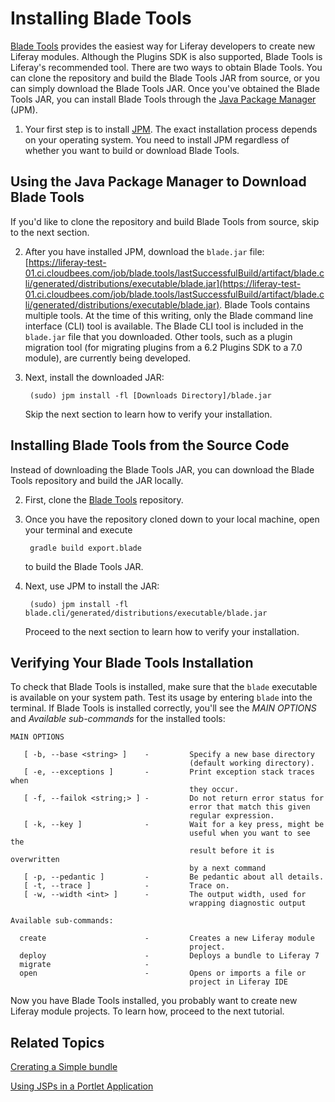 # Installing Blade Tools [](id=installing-blade-tools)

[Blade Tools](https://github.com/gamerson/blade.tools) provides the easiest way
for Liferay developers to create new Liferay modules. Although the Plugins SDK
is also supported, Blade Tools is Liferay's recommended tool. There are two ways
to obtain Blade Tools. You can clone the repository and build the Blade Tools
JAR from source, or you can simply download the Blade Tools JAR. Once you've
obtained the Blade Tools JAR, you can install Blade Tools through the [Java
Package Manager](http://jpm4j.org) (JPM). 

1. Your first step is to install [JPM](http://jpm4j.org/#!/md/install). The
   exact installation process depends on your operating system. You need to
   install JPM regardless of whether you want to build or download Blade Tools. 

## Using the Java Package Manager to Download Blade Tools [](id=using-the-java-package-manager-to-download-blade-tools)

If you'd like to clone the repository and build Blade Tools from source, skip to
the next section.

2. After you have installed JPM, download the `blade.jar` file:
   [https://liferay-test-01.ci.cloudbees.com/job/blade.tools/lastSuccessfulBuild/artifact/blade.cli/generated/distributions/executable/blade.jar](https://liferay-test-01.ci.cloudbees.com/job/blade.tools/lastSuccessfulBuild/artifact/blade.cli/generated/distributions/executable/blade.jar).
   Blade Tools contains multiple tools. At the time of this writing, only the
   Blade command line interface (CLI) tool is available. The Blade CLI tool is
   included in the `blade.jar` file that you downloaded. Other tools, such as a
   plugin migration tool (for migrating plugins from a 6.2 Plugins SDK to a 7.0
   module), are currently being developed.

3. Next, install the downloaded JAR:

        (sudo) jpm install -fl [Downloads Directory]/blade.jar

    Skip the next section to learn how to verify your installation.

## Installing Blade Tools from the Source Code [](id=installing-blade-tools-from-the-source-code)

Instead of downloading the Blade Tools JAR, you can download the Blade
Tools repository and build the JAR locally.

2. First, clone the [Blade Tools](https://github.com/gamerson/blade.tools)
   repository.

3. Once you have the repository cloned down to your local machine, open your
   terminal and execute

        gradle build export.blade

    to build the Blade Tools JAR.

4. Next, use JPM to install the JAR:

        (sudo) jpm install -fl blade.cli/generated/distributions/executable/blade.jar

    Proceed to the next section to learn how to verify your installation.

## Verifying Your Blade Tools Installation

To check that Blade Tools is installed, make sure that the `blade` executable is
available on your system path. Test its usage by entering `blade` into the
terminal. If Blade Tools is installed correctly, you'll see the *MAIN OPTIONS*
and *Available sub-commands* for the installed tools:

    MAIN OPTIONS

       [ -b, --base <string> ]    -         Specify a new base directory
                                            (default working directory).
       [ -e, --exceptions ]       -         Print exception stack traces when
                                            they occur.
       [ -f, --failok <string;> ] -         Do not return error status for
                                            error that match this given
                                            regular expression.
       [ -k, --key ]              -         Wait for a key press, might be
                                            useful when you want to see the
                                            result before it is overwritten
                                            by a next command
       [ -p, --pedantic ]         -         Be pedantic about all details.
       [ -t, --trace ]            -         Trace on.
       [ -w, --width <int> ]      -         The output width, used for
                                            wrapping diagnostic output

    Available sub-commands: 

      create                      -         Creates a new Liferay module
                                            project. 
      deploy                      -         Deploys a bundle to Liferay 7 
      migrate                     -
      open                        -         Opens or imports a file or
                                            project in Liferay IDE 

Now you have Blade Tools installed, you probably want to create new Liferay
module projects. To learn how, proceed to the next tutorial.

## Related Topics [](id=related-topics)

[Crerating a Simple bundle](/develop/tutorials/-/knowledge_base/7-0/creating-a-simple-bundle)

[Using JSPs in a Portlet Application](/develop/tutorials/-/knowledge_base/7-0/using-jsps-in-a-portlet-application)
